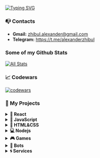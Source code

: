 [![Typing SVG](https://readme-typing-svg.herokuapp.com?font=Fira+Code&duration=3000&pause=750&color=72B4F7&vCenter=true&width=560&height=30&lines=Currently%2C+I'm+working+on+React%2FTypeScript!+%F0%9F%9A%80;Hello+there%2C+I'm+Alexander!+%F0%9F%91%8B%F0%9F%8F%BB)](https://git.io/typing-svg)

### 📭 Contacts 
- **Gmail:** zhibul.alexander@gmail.com
- **Telegram:** https://t.me/alexanderzhibul

### Some of my Github Stats
[![All Stats](https://github-readme-stats-axpwmfcg3.vercel.app/api?username=Zhibul-Alexander&show_icons=true&include_all_commits=true&count_private=true&hide=contribs)](https://github.com/pedes/github-readme-stats)

### 📈 Codewars
[![codewars](https://www.codewars.com/users/Zhibul-Alexander/badges/large)](https://www.codewars.com/users/Zhibul-Alexander)   

### 🔑 My Projects

<details><summary><b>🚀 React</b></summary>
  <ul>
    <li><a href="https://zhibul-alexander.github.io/Shopping-cart/">Shopping cart (with demo view)</a></li>
    <li><a href="https://github.com/Zhibul-Alexander/Modnikky-online-shop">Modnikky online shop</a></li>
  </ul>
</details>

<details><summary><b>🤖 JavaScript</b></summary>
  <ul>
    <li><a href="https://zhibul-alexander.github.io/youngBerries/">Youngberries (with demo view)</a></li>
    <li><a href="https://zhibul-alexander.github.io/Simple-drag-and-drop/">Drag and drop (with demo view)</a></li>
    <li><a href="https://zhibul-alexander.github.io/Animation-board/">Animation board (with demo view)</a></li>
  </ul>
</details>

<details><summary><b>🎨 HTML&CSS</b></summary>
  <ul>
    <li><a href="https://zhibul-alexander.github.io/Full-page-slider/">Full page slider (with demo view)</a></li>
    <li><a href="https://zhibul-alexander.github.io/Gallery-of-cards/">Gallery of cards (with demo view)</a></li>
    <li><a href="https://zhibul-alexander.github.io/Robot-fullpage/">Robot full page (with demo view)</a></li>
    <li><a href="https://github.com/Zhibul-Alexander/Konstruct/">Konstruct (with demo view)</a></li>
    <li><a href="https://zhibul-alexander.github.io/Awesome/">Awesome (with demo view)</a></li>
    <li><a href="https://zhibul-alexander.github.io/ACME/">ACME (with demo view)</a></li>
    <li><a href="https://github.com/Zhibul-Alexander/Loft-Mebel-SCSS">Loft mebel</a></li>
    <li><a href="https://github.com/Zhibul-Alexander/Custom-switcher">Custom switcher</a></li>
  </ul>
</details>

<details><summary><b>💻 Nodejs</b></summary>
  <ul>
    <li><a href="https://github.com/Zhibul-Alexander/remote-control/tree/dev">Remote control</a></li>
    <li><a href="https://github.com/Zhibul-Alexander/File-Manager/tree/file-manager">File manager</a></li>
    <li><a href="https://github.com/Zhibul-Alexander/CRUD-Api/tree/dev">CRUD api</a></li>
  </ul>
</details>

<details><summary><b>🎮 Games</b></summary>
  <ul>
    <li><a href="https://zhibul-alexander.github.io/Snake/">Snake (with demo view)</a></li>
    <li><a href="https://zhibul-alexander.github.io/Aim-training-game/">Aim game (with demo view)</a></li>
  </ul>
</details>

<details><summary><b>💬 Bots</b></summary>
  <ul>
    <li><a href="https://github.com/Zhibul-Alexander/Chat-gpt-telegram-bot">Chat gpt telegram bot</a></li>
    <li><a href="https://github.com/Zhibul-Alexander/Regular-telegram-bot">Regular telegram bot</a></li>
  </ul>
</details>

<details><summary><b>🌀 Services</b></summary>
  <ul>
    <li><a href="https://github.com/Zhibul-Alexander/Firebase-cloud-messaging">Firebase cloud messagin</a></li>
  </ul>
</details>
